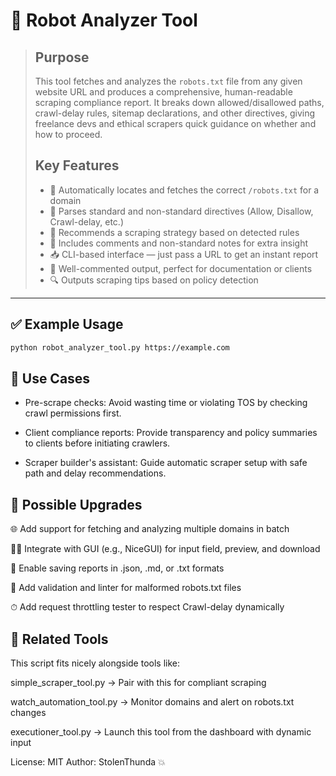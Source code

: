 # 🤖 Robot Analyzer Tool

> ## Purpose  
> This tool fetches and analyzes the `robots.txt` file from any given  website URL and produces a comprehensive, human-readable scraping  compliance report. It breaks down allowed/disallowed paths, crawl-delay rules, sitemap declarations, and other directives, giving  freelance devs and ethical scrapers quick guidance on whether and how to proceed.
>
> ## Key Features  
> - 📄 Automatically locates and fetches the correct `/robots.txt` for a domain  
> - 🧠 Parses standard and non-standard directives (Allow, Disallow, Crawl-delay, etc.)  
> - 🧭 Recommends a scraping strategy based on detected rules  
> - 📌 Includes comments and non-standard notes for extra insight  
> - 📥 CLI-based interface — just pass a URL to get an instant report  
> - 💬 Well-commented output, perfect for documentation or clients  
> - 🔍 Outputs scraping tips based on policy detection

---

## ✅ Example Usage

```bash
python robot_analyzer_tool.py https://example.com
```

## 🔧 Use Cases
- Pre-scrape checks:
Avoid wasting time or violating TOS by checking crawl permissions first.

- Client compliance reports:
Provide transparency and policy summaries to clients before initiating crawlers.

- Scraper builder's assistant:
Guide automatic scraper setup with safe path and delay recommendations.

## 🚀 Possible Upgrades
🌐 Add support for fetching and analyzing multiple domains in batch

🧑‍💻 Integrate with GUI (e.g., NiceGUI) for input field, preview, and download

💾 Enable saving reports in .json, .md, or .txt formats

🧪 Add validation and linter for malformed robots.txt files

⏱ Add request throttling tester to respect Crawl-delay dynamically

## 🧰 Related Tools
This script fits nicely alongside tools like:

simple_scraper_tool.py → Pair with this for compliant scraping

watch_automation_tool.py → Monitor domains and alert on robots.txt changes

executioner_tool.py → Launch this tool from the dashboard with dynamic input

License: MIT
Author: StolenThunda 💥
